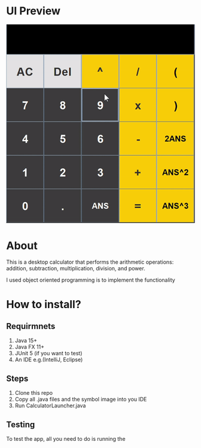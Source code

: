 # UI Preview #
![](https://github.com/asemshaath/Calculator/blob/main/Pics/giffyCalculator.gif)

# About #
This is a desktop calculator that performs the arithmetic operations: addition,
subtraction, multiplication, division, and power.

I used object oriented programming is to implement the functionality

# How to install? #
## Requirmnets ##
1) Java 15+
2) Java FX 11+
3) JUnit 5 (if you want to test)
4) An IDE e.g.(IntelliJ, Eclipse)

## Steps ##
1) Clone this repo
2) Copy all .java files and the symbol image into you IDE
3) Run CalculatorLauncher.java

## Testing ##
To test the app, all you need to do is running the 
